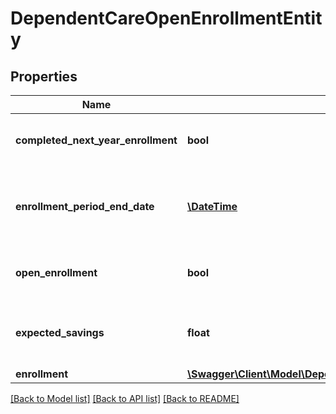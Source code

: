 # DependentCareOpenEnrollmentEntity

## Properties
Name | Type | Description | Notes
------------ | ------------- | ------------- | -------------
**completed_next_year_enrollment** | **bool** | Is user already enrolled for next year? | [optional] 
**enrollment_period_end_date** | [**\DateTime**](\DateTime.md) | Enrollment peirod end date, may be nil if not in enrollment | [optional] 
**open_enrollment** | **bool** | Is the user currently in open enrollment? | [optional] 
**expected_savings** | **float** | How much we estimate the user could save | [optional] [default to 2500.0]
**enrollment** | [**\Swagger\Client\Model\DependentCareProgramEnrollmentEntity**](DependentCareProgramEnrollmentEntity.md) |  | [optional] 

[[Back to Model list]](../README.md#documentation-for-models) [[Back to API list]](../README.md#documentation-for-api-endpoints) [[Back to README]](../README.md)

